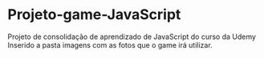 # Projeto-game-JavaScript
 Projeto de consolidação de aprendizado de JavaScript do curso da Udemy
Inserido a pasta imagens com as fotos que o game irá utilizar.

